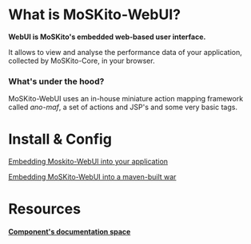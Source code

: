 # What is MoSKito-WebUI?

**WebUI is MoSKito's embedded web-based user interface.**

It allows to view and analyse the performance data of your application, collected by MoSKito-Core, in your browser.

### What's under the hood?

MoSKito-WebUI uses an in-house miniature action mapping framework called *ano-maf*, a set of actions and JSP's and some very basic tags.

# Install & Config

[Embedding Moskito-WebUI into your application](https://confluence.opensource.anotheria.net/display/MSK/Embedding+Moskito-WebUI+Into+Your+Application)

[Embedding MoSKito-WebUI into a maven-built war](https://confluence.opensource.anotheria.net/display/MSK/Embedding+MoSKito-WebUI+into+a+maven-built+war)

# Resources

#### [Component's documentation space](https://confluence.opensource.anotheria.net/display/MSK/MoSKito-WebUI)
